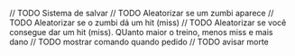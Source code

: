 // TODO Sistema de salvar
// TODO Aleatorizar se um zumbi aparece
// TODO Aleatorizar se o zumbi dá um hit (miss)
// TODO Aleatorizar se você consegue dar um hit (miss). QUanto maior o treino, menos miss e mais dano
// TODO mostrar comando quando pedido
// TODO avisar morte